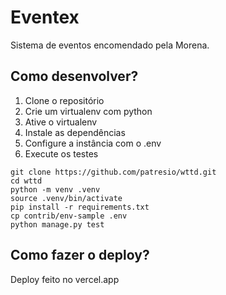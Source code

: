 # Eventex 

Sistema de eventos encomendado pela Morena.

## Como desenvolver?

1. Clone o repositório
2. Crie um virtualenv com python
3. Ative o virtualenv
4. Instale as dependências
5. Configure a instância com o .env
6. Execute os testes

```console
git clone https://github.com/patresio/wttd.git
cd wttd
python -m venv .venv
source .venv/bin/activate
pip install -r requirements.txt
cp contrib/env-sample .env
python manage.py test
```

## Como fazer o deploy?

Deploy feito no vercel.app